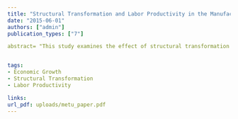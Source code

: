 ```yaml
---
title: "Structural Transformation and Labor Productivity in the Manufacturing Industry in Turkey: 1981-2000 Period"
date: "2015-06-01"
authors: ["admin"]
publication_types: ["7"]

abstract= "This study examines the effect of structural transformation on labor productivity growth in the manufacturing industry in Turkey for the period of 1981-2000. Structural transformation is defined as movement of the factor inputs of the sector from sectors which have relatively low productivity to sectors which have relatively high labor productivity. The conventional shiftshare analysis has been used in the purpose of showing the effect of structural transformation on rise of labor productivity of manufacturing sector. The empirical results do not support the structural bonus hypothesis. The empirical findings show that, structural transformation is not important in explaining rise of labor productivity for the period of 1981-2000. Moreover, the structural transformation seems to be burden rise of labor productivity rather than a bonus in during 1981-2000."


tags:
- Economic Growth
- Structural Transformation
- Labor Productivity

links:
url_pdf: uploads/metu_paper.pdf
---
```



